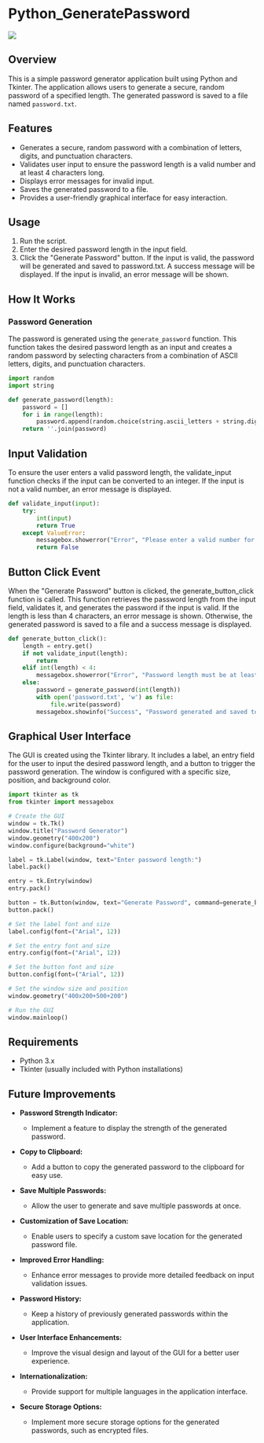 # Python_GeneratePassword
<img src="https://img.shields.io/badge/-Python-3776AB?style=for-the-badge&logo=python&logoColor=white" />

## Overview

This is a simple password generator application built using Python and Tkinter. The application allows users to generate a secure, random password of a specified length. The generated password is saved to a file named `password.txt`.

## Features

- Generates a secure, random password with a combination of letters, digits, and punctuation characters.
- Validates user input to ensure the password length is a valid number and at least 4 characters long.
- Displays error messages for invalid input.
- Saves the generated password to a file.
- Provides a user-friendly graphical interface for easy interaction.

## Usage
1. Run the script.
2. Enter the desired password length in the input field.
3. Click the "Generate Password" button.
If the input is valid, the password will be generated and saved to password.txt. A success message will be displayed. If the input is invalid, an error message will be shown.

## How It Works

### Password Generation

The password is generated using the `generate_password` function. This function takes the desired password length as an input and creates a random password by selecting characters from a combination of ASCII letters, digits, and punctuation characters.

```python
import random
import string

def generate_password(length):
    password = []
    for i in range(length):
        password.append(random.choice(string.ascii_letters + string.digits + string.punctuation))
    return ''.join(password)
```

## Input Validation
To ensure the user enters a valid password length, the validate_input function checks if the input can be converted to an integer. If the input is not a valid number, an error message is displayed.

```python
def validate_input(input):
    try:
        int(input)
        return True
    except ValueError:
        messagebox.showerror("Error", "Please enter a valid number for password length")
        return False
```

## Button Click Event

When the "Generate Password" button is clicked, the generate_button_click function is called. This function retrieves the password length from the input field, validates it, and generates the password if the input is valid. If the length is less than 4 characters, an error message is shown. Otherwise, the generated password is saved to a file and a success message is displayed.

```python
def generate_button_click():
    length = entry.get()
    if not validate_input(length):
        return
    elif int(length) < 4:
        messagebox.showerror("Error", "Password length must be at least 4 characters")
    else:
        password = generate_password(int(length))
        with open('password.txt', 'w') as file:
            file.write(password)
        messagebox.showinfo("Success", "Password generated and saved to password.txt")
```
## Graphical User Interface
The GUI is created using the Tkinter library. It includes a label, an entry field for the user to input the desired password length, and a button to trigger the password generation. The window is configured with a specific size, position, and background color.

```python
import tkinter as tk
from tkinter import messagebox

# Create the GUI
window = tk.Tk()
window.title("Password Generator")
window.geometry("400x200")
window.configure(background="white")

label = tk.Label(window, text="Enter password length:")
label.pack()

entry = tk.Entry(window)
entry.pack()

button = tk.Button(window, text="Generate Password", command=generate_button_click)
button.pack()

# Set the label font and size
label.config(font=("Arial", 12))

# Set the entry font and size
entry.config(font=("Arial", 12))

# Set the button font and size
button.config(font=("Arial", 12))

# Set the window size and position
window.geometry("400x200+500+200")

# Run the GUI
window.mainloop()
```
## Requirements
- Python 3.x
- Tkinter (usually included with Python installations)

## Future Improvements

- **Password Strength Indicator:**
  - Implement a feature to display the strength of the generated password.

- **Copy to Clipboard:**
  - Add a button to copy the generated password to the clipboard for easy use.

- **Save Multiple Passwords:**
  - Allow the user to generate and save multiple passwords at once.

- **Customization of Save Location:**
  - Enable users to specify a custom save location for the generated password file.

- **Improved Error Handling:**
  - Enhance error messages to provide more detailed feedback on input validation issues.

- **Password History:**
  - Keep a history of previously generated passwords within the application.

- **User Interface Enhancements:**
  - Improve the visual design and layout of the GUI for a better user experience.

- **Internationalization:**
  - Provide support for multiple languages in the application interface.

- **Secure Storage Options:**
  - Implement more secure storage options for the generated passwords, such as encrypted files.



